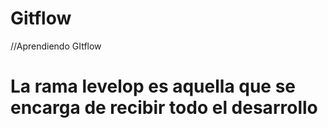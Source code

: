 # Gitflow
//Aprendiendo GItflow
# La rama levelop es aquella que se encarga de recibir todo el desarrollo
